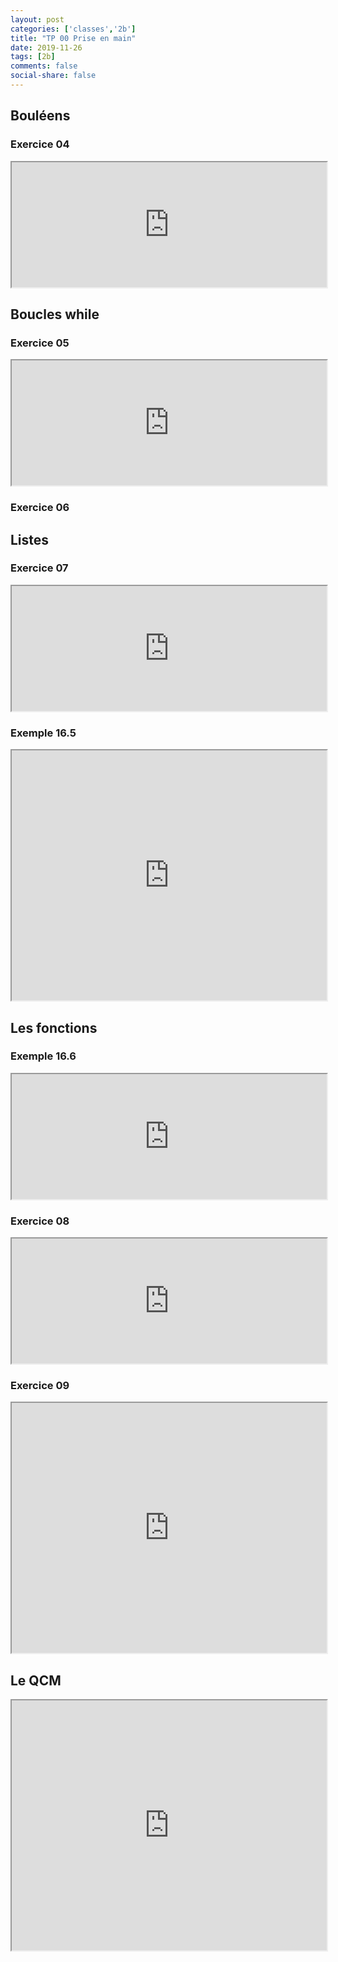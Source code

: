 ```yaml
---
layout: post 
categories: ['classes','2b']
title: "TP 00 Prise en main"
date: 2019-11-26
tags: [2b]
comments: false
social-share: false
---
```


## Bouléens

### Exercice 04
<iframe height="200px" width="100%" src="https://repl.it/@moussatat/exercice-04?lite=true&outputonly=1"></iframe>

## Boucles while

### Exercice 05

<iframe height="200px" width="100%" src="https://repl.it/@moussatat/exercice-05?lite=true&outputonly=1"></iframe>

### Exercice 06

## Listes

### Exercice 07

<iframe height="200px" width="100%" src="https://repl.it/@moussatat/exercice-07?lite=true&outputonly=1"></iframe>

### Exemple 16.5

<iframe height="400px" width="100%" src="https://repl.it/@moussatat/example-165?lite=true&outputonly=1"></iframe>

## Les fonctions 

### Exemple 16.6

<iframe height="200px" width="100%" src="https://repl.it/@moussatat/example-166?lite=true&outputonly=1"></iframe>

### Exercice 08

<iframe height="200px" width="100%" src="https://repl.it/@moussatat/exercice-08?lite=true&outputonly=1"></iframe>

### Exercice 09

<iframe height="400px" width="100%" src="https://repl.it/@moussatat/exercice-09?lite=true"></iframe>

## Le QCM

<iframe height="400px" width="100%" src="https://repl.it/@moussatat/qcm00?lite=true&outputonly=1"></iframe>




